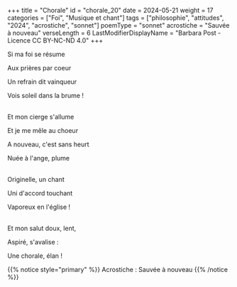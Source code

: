 +++
title = "Chorale"
id = "chorale_20"
date = 2024-05-21
weight = 17
categories = ["Foi", "Musique et chant"]
tags = ["philosophie", "attitudes", "2024", "acrostiche", "sonnet"]
poemType = "sonnet"
acrostiche = "Sauvée à nouveau"
verseLength = 6
LastModifierDisplayName = "Barbara Post - Licence CC BY-NC-ND 4.0"
+++

Si ma foi se résume

Aux prières par coeur

Un refrain dit vainqueur

Vois soleil dans la brume !

 \
Et mon cierge s'allume

Et je me mêle au choeur

A nouveau, c'est sans heurt

Nuée à l'ange, plume

 \
Originelle, un chant

Uni d'accord touchant

Vaporeux en l'église !

 \
Et mon salut doux, lent,

Aspiré, s'avalise :

Une chorale, élan !

{{% notice style="primary" %}}
Acrostiche : Sauvée à nouveau
{{% /notice %}}
